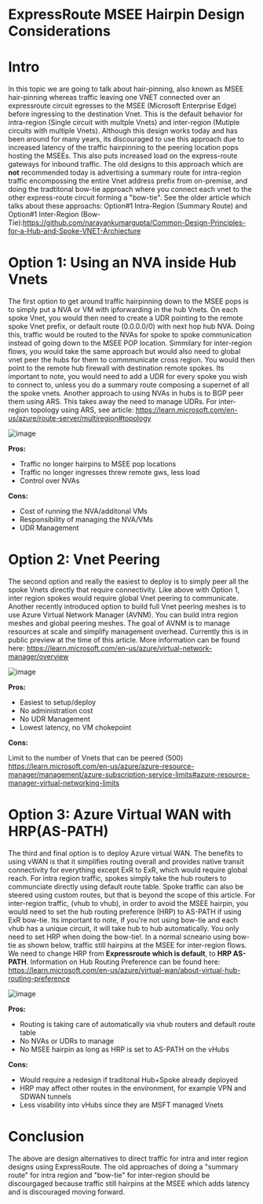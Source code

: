 # ExpressRoute MSEE Hairpin Design Considerations

# Intro
In this topic we are going to talk about hair-pinning, also known as MSEE hair-pinning whereas traffic leaving one VNET connected over an expressroute circuit egresses to the MSEE (Microsoft Enterprise Edge) before ingressing to the destination Vnet. This is the default behavior for intra-region (Single circuit with multple Vnets) and inter-region (Mutiple circuits with multiple Vnets). Although this design works today and has been around for many years, its discouraged to use this approach due to increased latency of the traffic hairpinning to the peering location pops hosting the MSEEs. This also puts increased load on the express-route gateways for inbound traffic. The old designs to this approach which are **not** recommended today is advertising a summary route for intra-region traffic encompossing the entire Vnet address prefix from on-premise, and doing the tradtitonal bow-tie approach where you connect each vnet to the other express-route circuit forming a "bow-tie". See the older article which talks about these approachs: Option#1 Intra-Region (Summary Route) and Option#1 Inter-Region (Bow-Tie):https://github.com/narayankumargupta/Common-Design-Principles-for-a-Hub-and-Spoke-VNET-Archiecture


# Option 1: Using an NVA inside Hub Vnets
The first option to get around traffic hairpinning down to the MSEE pops is to simply put a NVA or VM with ipforwarding in the hub Vnets. On each spoke Vnet, you would then need to create a UDR pointing to the remote spoke Vnet prefix, or default route (0.0.0.0/0) with next hop hub NVA. Doing this, traffic would be routed to the NVAs for spoke to spoke communication instead of going down to the MSEE POP location. Simmilary for inter-region flows, you would take the same approach but would also need to global vnet peer the hubs for them to commmunicate cross region. You would then point to the remote hub firewall with destination remote spokes. Its important to note, you would need to add a UDR for every spoke you wish to connect to, unless you do a summary route composing a supernet of all the spoke vnets. Another approach to using NVAs in hubs is to BGP peer them using ARS. This takes away the need to manage UDRs. For inter-region topology using ARS, see article: https://learn.microsoft.com/en-us/azure/route-server/multiregion#topology

![image](https://github.com/adtork/MSEE-Hairpin-Design-Considerations/assets/55964102/76215072-59e2-41e6-ae3c-5441613c245c)

**Pros:**

 - Traffic no longer hairpins to MSEE pop locations
 - Traffic no longer ingresses threw remote gws, less load
 - Control over NVAs

**Cons:**

 - Cost of running the NVA/additonal VMs
 - Responsibility of managing the NVA/VMs
 - UDR Management 

# Option 2: Vnet Peering
The second option and really the easiest to deploy is to simply peer all the spoke Vnets directly that require connectivity. Like above with Option 1, inter region spokes would require global Vnet peering to communicate. Another recently introduced option to build full Vnet peering meshes is to use Azure Virtual Network Manager (AVNM). You can build intra region meshes and global peering meshes. The goal of AVNM is to manage resources at scale and simplify management overhead. Currently this is in public preview at the time of this article. More information can be found here: https://learn.microsoft.com/en-us/azure/virtual-network-manager/overview 

![image](https://github.com/adtork/MSEE-Hairpin-Design-Considerations/assets/55964102/24982b06-5971-4a2b-b1c3-d099b53b3dcc)

**Pros:**

 - Easiest to setup/deploy
 - No administration cost
 - No UDR Management
 - Lowest latency, no VM chokepoint

**Cons:**

Limit to the number of Vnets that can be peered (500)
https://learn.microsoft.com/en-us/azure/azure-resource-manager/management/azure-subscription-service-limits#azure-resource-manager-virtual-networking-limits

# Option 3: Azure Virtual WAN with HRP(AS-PATH)
The third and final option is to deploy Azure virtual WAN. The benefits to using vWAN is that it simplifies routing overall and provides native transit connectivity for everything except ExR to ExR, which would require global reach. For intra region traffic, spokes simply take the hub routers to communciate directly using default route table. Spoke traffic can also be steered using custom routes, but that is beyond the scope of this article. For inter-region traffic, (vhub to vhub), in order to avoid the MSEE hairpin, you would need to set the hub routing preference (HRP) to AS-PATH if using ExR bow-tie. Its important to note, if you're not using bow-tie and each vhub has a unique circuit, it will take hub to hub automatically. You only need to set HRP when doing the bow-tie!. In a normal scneario using bow-tie as shown below, traffic still hairpins at the MSEE for inter-region flows. We need to change HRP from **Expressroute which is default**, to **HRP AS-PATH**. Information on Hub Routing Preference can be found here: https://learn.microsoft.com/en-us/azure/virtual-wan/about-virtual-hub-routing-preference

![image](https://github.com/adtork/MSEE-Hairpin-Design-Considerations/assets/55964102/763535cc-e4e0-4ecd-bab4-675464483acd)


**Pros:**

 - Routing is taking care of automatically via vhub routers and default route table
 - No NVAs or UDRs to manage
 - No MSEE hairpin as long as HRP is set to AS-PATH on the vHubs

**Cons:**

 - Would require a redesign if traditonal Hub+Spoke already deployed
 - HRP may affect other routes in the environment, for example VPN and SDWAN tunnels
 - Less visability into vHubs since they are MSFT managed Vnets

# Conclusion
The above are design alternatives to direct traffic for intra and inter region designs using ExpressRoute. The old approaches of doing a "summary route" for intra region and "bow-tie" for inter-region should be discourgaged because traffic still hairpins at the MSEE which adds latency and is discouraged moving forward. 





